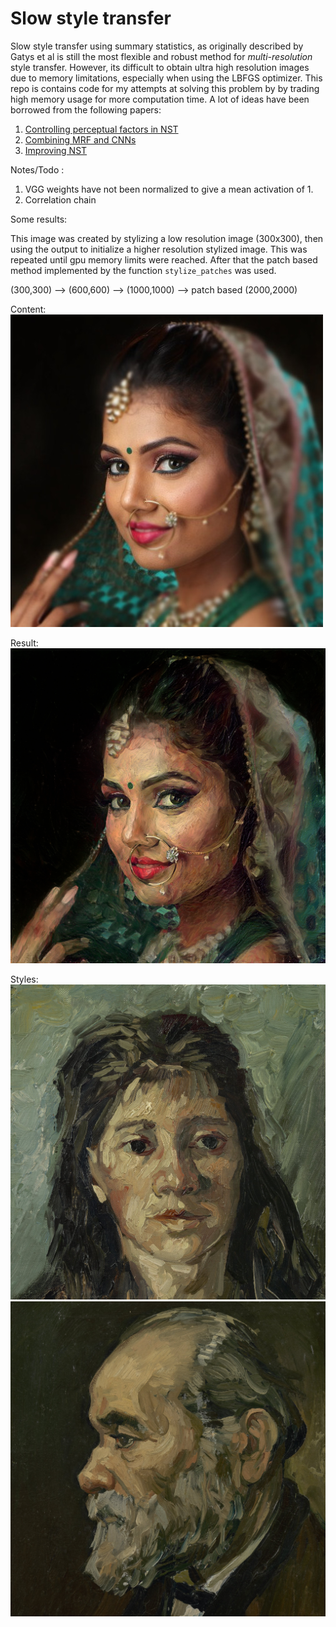 # Slow style transfer

Slow style transfer using summary statistics, as originally described by Gatys et al is still the most flexible and robust method for *multi-resolution* style transfer. However, its difficult to obtain ultra high resolution images due to memory limitations, especially when using the LBFGS optimizer. This repo is contains code for my attempts at solving this problem by by trading high memory usage for more computation time. A lot of ideas have been borrowed from the following papers:

1. [Controlling perceptual factors in NST](http://openaccess.thecvf.com/content_cvpr_2017/papers/Gatys_Controlling_Perceptual_Factors_CVPR_2017_paper.pdf)
2. [Combining MRF and CNNs](https://arxiv.org/pdf/1601.04589.pdf)
3. [Improving NST](https://pdfs.semanticscholar.org/9d19/affb1521192b5a075f33ff517dd06a5c17dc.pdf)

Notes/Todo :
1. VGG weights have not been normalized to give a mean activation of 1.
2. Correlation chain

Some results:

This image was created by stylizing a low resolution image (300x300), then using the output to initialize a higher resolution stylized image. This was repeated until gpu memory limits were reached. After that the patch based method implemented by the function `stylize_patches` was used.

(300,300) --> (600,600) --> (1000,1000) --> patch based (2000,2000)

Content:
![content](sample_images/aurat.jpeg)

Result:
![result](sample_images/final_output-1.jpg)

Styles:
![style](sample_images/head_of_pros_GAP.jpg)
![style2](sample_images/old_man_portrait_GAP.jpg)

